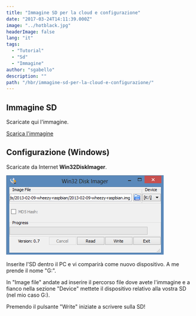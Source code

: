 ```yaml
---
title: "Immagine SD per la cloud e configurazione"
date: "2017-03-24T14:11:39.000Z"
image: "../hotblack.jpg"
headerImage: false
lang: "it"
tags:
  - "Tutorial"
  - "Sd"
  - "Immagine"
author: "sgabello"
description: ""
path: "/hbr/immagine-sd-per-la-cloud-e-configurazione/"
---
```


## Immagine SD

Scaricate qui l'immagine.

<a href="https://sourceforge.net/projects/hbrain/" type="button" class="btn btn-lg btn-info">Scarica l'immagine</a>

## Configurazione (Windows)

Scaricate da Internet **Win32DiskImager**.

![](./Win32-Disk-Imager-1.png)

Inserite l'SD dentro il PC e vi comparirà come nuovo dispositivo. A me prende il nome "G:".

In "Image file" andate ad inserire il percorso file dove avete l'immagine e a fianco nella sezione "Device" mettete il dispositivo relativo alla vostra SD (nel mio caso G:).

Premendo il pulsante "Write" iniziate a scrivere sulla SD!
